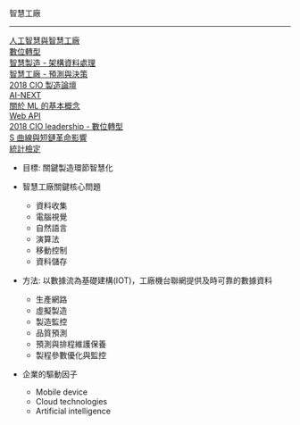 智慧工廠
***
[人工智慧與智慧工廠](/Data/智慧工廠.md)<br>[數位轉型](/Data/轉型.md)<br>[智慧製造 - 架構資料處理](/Data/智慧製造-1.md)<br>[智慧工廠 - 預測與決策 ](/Data/智慧製造-2.md)<br>[2018 CIO 製造論壇](/Data/2018-CIO-製造論壇.md)<br>[AI-NEXT](/Data/AINext.md)<br>[關於 ML 的基本概念](Data/類神經網路.md)<br>[Web API](/Data/WebAPI.md)<br>[2018 CIO leadership - 數位轉型](/Data/CIOLeadership2018.md)<br>[S 曲線與短鏈革命影響](/Data/AIAdacamy1.md)<br>[統計檢定](/Data/統計.md)




+ 目標: 關鍵製造環節智慧化<br>

+ 智慧工廠關鍵核心問題


  + 資料收集
  + 電腦視覺
  + 自然語言
  + 演算法
  + 移動控制
  + 資料儲存

+ 方法: 以數據流為基礎建構(IOT)，工廠機台聯網提供及時可靠的數據資料
  + 生產網路
  + 虛擬製造
  + 製造監控
  * 品質預測
  + 預測與排程維護保養 
  + 製程參數優化與監控

+ 企業的驅動因子

  - Mobile device
  - Cloud technologies
  - Artificial intelligence



